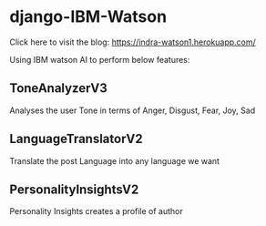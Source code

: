# django-IBM-Watson

Click here to visit the blog: https://indra-watson1.herokuapp.com/

Using IBM watson AI to perform below features:

## ToneAnalyzerV3
Analyses the user Tone in terms of Anger, Disgust, Fear, Joy, Sad

## LanguageTranslatorV2
Translate the post Language into any language we want

## PersonalityInsightsV2
Personality Insights creates a profile of author
